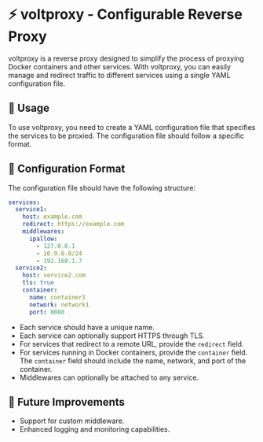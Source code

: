 # ⚡ voltproxy - Configurable Reverse Proxy

voltproxy is a reverse proxy designed to simplify the process of proxying Docker containers and other services.
With voltproxy, you can easily manage and redirect traffic to different services using a single YAML configuration file.

## 📝 Usage

To use voltproxy, you need to create a YAML configuration file that specifies the services to be proxied.
The configuration file should follow a specific format.

## 🔧 Configuration Format

The configuration file should have the following structure:

```yaml
services:
  service1:
    host: example.com
    redirect: https://example.com
    middlewares:
      ipallow:
        - 127.0.0.1
        - 10.9.0.0/24
        - 192.168.1.7
  service2:
    host: service2.com
    tls: true
    container:
      name: container1
      network: network1
      port: 8080
```

- Each service should have a unique name.
- Each service can optionally support HTTPS through TLS.
- For services that redirect to a remote URL, provide the `redirect` field.
- For services running in Docker containers, provide the `container` field.
  The `container` field should include the name, network, and port of the container.
- Middlewares can optionally be attached to any service.

## 🌟 Future Improvements

- Support for custom middleware.
- Enhanced logging and monitoring capabilities.
